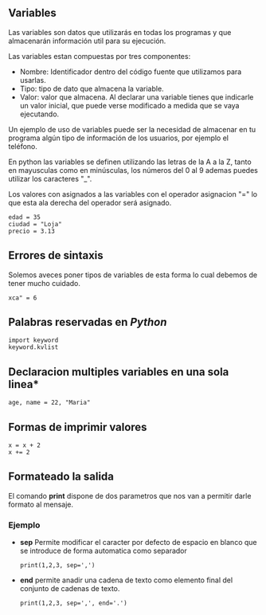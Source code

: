 ## Variables

Las variables son datos que utilizarás en todas los programas y que almacenarán información util para su ejecución.

Las variables estan compuestas por tres componentes:
- Nombre: Identificador dentro del código fuente que utilizamos para usarlas.
- Tipo: tipo de dato que almacena la variable.
- Valor: valor que almacena. Al declarar una variable tienes que indicarle un valor inicial, que puede verse modificado a medida que se vaya ejecutando.

Un ejemplo de uso de variables puede ser la necesidad de almacenar en tu programa algún tipo de información de los usuarios, por ejemplo el teléfono.

En python las variables se definen utilizando las letras de la A a la Z, tanto en mayusculas como en minúsculas, los números del 0 al 9 ademas puedes utilizar los caracteres "_".

Los valores con asignados a las variables con el operador asignacion "=" lo que esta ala derecha del operador será asignado.

``` 
edad = 35
ciudad = "Loja"
precio = 3.13
```

## **Errores de sintaxis**
Solemos aveces poner tipos de variables de esta forma lo cual debemos de tener mucho cuidado.

``` 
xca" = 6
```

## **Palabras reservadas en *Python***
```
import keyword
keyword.kvlist  
```

## **Declaracion multiples variables en una sola linea***

```
age, name = 22, "Maria"
```

## **Formas de imprimir valores**
``` 
x = x + 2
x += 2
```

## **Formateado la salida**

El comando **print** dispone de dos parametros que nos van a permitir darle formato al mensaje.

### Ejemplo

- **sep**
  Permite modificar el caracter por defecto de espacio en blanco que se introduce de forma automatica como separador

  ```
  print(1,2,3, sep=',') 
  ```

- **end**
  permite anadir una cadena de texto como elemento final del conjunto de cadenas de texto.

  ```
  print(1,2,3, sep=',', end='.') 
  ``` 
  